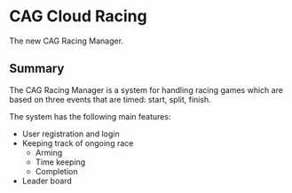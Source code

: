 # CAG Cloud Racing
The new CAG Racing Manager.

## Summary
The CAG Racing Manager is a system for handling racing games which are based on three events that are timed: start, split, finish. 

The system has the following main features:

- User registration and login
- Keeping track of ongoing race
  - Arming
  - Time keeping
  - Completion
- Leader board
